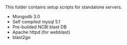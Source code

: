 This folder contains setup scripts for standalone servers.

* Mongodb 3.0
* Self compiled mysql 5.1
* Pre-builded NCBI blast DB
* Apache httpd (for webblast)
* blast2go
